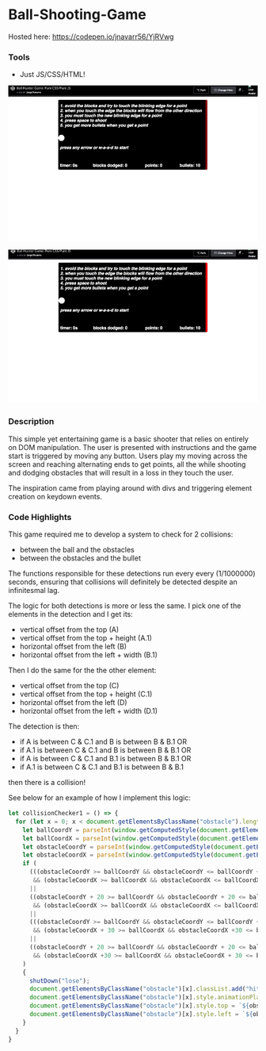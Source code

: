 # Ball-Shooting-Game
Hosted here: https://codepen.io/jnavarr56/YjRVwg
### Tools
  - Just JS/CSS/HTML!
  
![](firstpic.gif)

![](secondpic.gif)
### Description
This simple yet entertaining game is a basic shooter that relies on entirely on DOM manipulation.
The user is presented with instructions and the game start is triggered by moving any button.
Users play my moving across the screen and reaching alternating ends to get points, all the while shooting
and dodging obstacles that will result in a loss in they touch the user.

The inspiration came from playing around with divs and triggering element creation on keydown events.
### Code Highlights
This game required me to develop a system to check for 2 collisions:
  - between the ball and the obstacles
  - between the obstacles and the bullet
  
The functions responsible for these detections run every every (1/1000000) seconds, ensuring that collisions will definitely be detected despite an infinitesmal lag.

The logic for both detections is more or less the same. I pick one of the elements in the detection and I get its:
  - vertical offset from the top (A)
  - vertical offset from the top + height (A.1)
  - horizontal offset from the left (B)
  - horizontal offset from the left + width (B.1)

Then I do the same for the the other element:
  - vertical offset from the top (C)
  - vertical offset from the top + height (C.1)
  - horizontal offset from the left (D)
  - horizontal offset from the left + width (D.1)

The detection is then: 

  - if A is between C & C.1 and B is between B & B.1
                          OR
  - if A.1 is between C & C.1 and B is between B & B.1
                          OR
  - if A is between C & C.1 and B.1 is between B & B.1
                          OR
  - if A.1 is between C & C.1 and B.1 is between B & B.1
  
then there is a collision!


See below for an example of how I implement this logic:

```javascript
let collisionChecker1 = () => {
  for (let x = 0; x < document.getElementsByClassName("obstacle").length; x++) {
    let ballCoordY = parseInt(window.getComputedStyle(document.getElementById("ballRunner"), null).getPropertyValue("top"));
    let ballCoordX = parseInt(window.getComputedStyle(document.getElementById("ballRunner"), null).getPropertyValue("left"));
    let obstacleCoordY = parseInt(window.getComputedStyle(document.getElementsByClassName("obstacle")[x], null).getPropertyValue("top"));
    let obstacleCoordX = parseInt(window.getComputedStyle(document.getElementsByClassName("obstacle")[x], null).getPropertyValue("left"));
    if (
      (((obstacleCoordY >= ballCoordY && obstacleCoordY <= ballCoordY + 30) 
       && (obstacleCoordX >= ballCoordX && obstacleCoordX <= ballCoordX + 30)) 
      || 
      ((obstacleCoordY + 20 >= ballCoordY && obstacleCoordY + 20 <= ballCoordY + 30) 
       && (obstacleCoordX >= ballCoordX && obstacleCoordX <= ballCoordX + 30)))
      ||
      (((obstacleCoordY >= ballCoordY && obstacleCoordY <= ballCoordY + 30) 
       && (obstacleCoordX + 30 >= ballCoordX && obstacleCoordX +30 <= ballCoordX + 30)) 
      || 
      ((obstacleCoordY + 20 >= ballCoordY && obstacleCoordY + 20 <= ballCoordY + 30) 
       && (obstacleCoordX +30 >= ballCoordX && obstacleCoordX + 30 <= ballCoordX + 30)))
    ) 
    {
      shutDown("lose");
      document.getElementsByClassName("obstacle")[x].classList.add("hit");
      document.getElementsByClassName("obstacle")[x].style.animationPlayState = "running";
      document.getElementsByClassName("obstacle")[x].style.top = `${obstacleCoordY}px`;
      document.getElementsByClassName("obstacle")[x].style.left = `${obstacleCoordX}px`;
    }
  }
}
``` 




